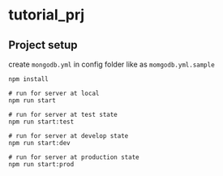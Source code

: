 # tutorial_prj

## Project setup

create ```mongodb.yml``` in config folder like as ```momgodb.yml.sample```

```
npm install
```

```
# run for server at local
npm run start
```
```
# run for server at test state
npm run start:test
```
```
# run for server at develop state
npm run start:dev
```
```
# run for server at production state
npm run start:prod 
```

